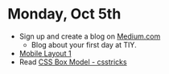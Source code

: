 # Monday, Oct 5th

* Sign up and create a blog on [Medium.com](http://medium.com/)
	- Blog about your first day at TIY.
* [Mobile Layout 1](https://github.com/TIY-Austin-Front-End-Engineering/mobile-layout-1)
* Read [CSS Box Model - csstricks](https://css-tricks.com/the-css-box-model/)
